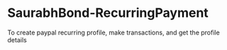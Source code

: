 # SaurabhBond-RecurringPayment
To create paypal recurring profile, make transactions, and get the profile details

